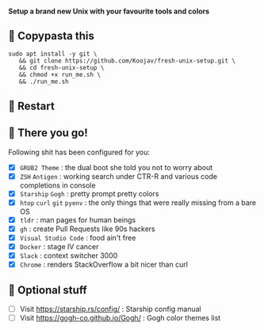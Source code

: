  #### Setup a brand new Unix with your favourite tools and colors


## 🍝 Copypasta this
```
sudo apt install -y git \
   && git clone https://github.com/Koojav/fresh-unix-setup.git \
   && cd fresh-unix-setup \
   && chmod +x run_me.sh \
   && ./run_me.sh
```
## 🔄 Restart 

## 🎉 There you go!

Following shit has been configured for you:
- [x] `GRUB2 Theme` : the dual boot she told you not to worry about
- [x] `ZSH` `Antigen` : working search under CTR-R and various code completions in console
- [x] `Starship` `Gogh` : pretty prompt pretty colors 
- [x] `htop` `curl` `git` `pyenv` : the only things that were really missing from a bare OS
- [x] `tldr` : man pages for human beings
- [x] `gh` : create Pull Requests like 90s hackers
- [x] `Visual Studio Code` : food ain't free
- [x] `Docker` : stage IV cancer
- [x] `Slack` : context switcher 3000
- [x] `Chrome` : renders StackOverflow a bit nicer than curl

## 📌 Optional stuff
- [ ] Visit https://starship.rs/config/ : Starship config manual
- [ ] Visit https://gogh-co.github.io/Gogh/ : Gogh color themes list 
